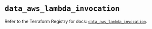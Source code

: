 # `data_aws_lambda_invocation`

Refer to the Terraform Registry for docs: [`data_aws_lambda_invocation`](https://registry.terraform.io/providers/hashicorp/aws/4.67.0/docs/data-sources/lambda_invocation).
